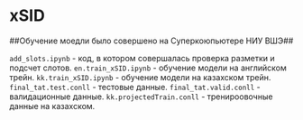 # xSID
##Обучение моедли было совершено на Суперкоюпьютере НИУ ВШЭ##

`add_slots.ipynb` - код, в котором совершалась проверка разметки и подсчет слотов.
`en.train_xSID.ipynb` - обучение модели на английском трейн.
`kk.train_xSID.ipynb` - обучение модели на казахском трейн.
`final_tat.test.conll` - тестовые данные.
`final_tat.valid.conll` - валидационные данные.
`kk.projectedTrain.conll` - тренироовочные данные на казахском.

